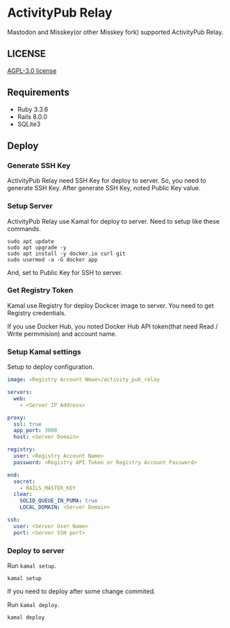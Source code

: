 # ActivityPub Relay

Mastodon and Misskey(or other Misskey fork) supported ActivityPub Relay.

## LICENSE

[AGPL-3.0 license](./LICENSE)

## Requirements

- Ruby 3.3.6
- Rails 8.0.0
- SQLite3

## Deploy
### Generate SSH Key

ActivityPub Relay need SSH Key for deploy to server.
So, you need to generate SSH Key.
After generate SSH Key, noted Public Key value.

### Setup Server

ActivityPub Relay use Kamal for deploy to server.
Need to setup like these commands.

```console
sudo apt update
sudo apt upgrade -y
sudo apt install -y docker.io curl git
sudo usermod -a -G docker app
```

And, set to Public Key for SSH to server.

### Get Registry Token

Kamal use Registry for deploy Dockcer image to server.
You need to get Registry credentials.

If you use Docker Hub, you noted Docker Hub API token(that need Read / Write permmision) and account name.

### Setup Kamal settings

Setup to deploy configuration.

```yml
image: <Registry Account Nmae>/activity_pub_relay

servers:
  web:
    - <Server IP Address>

proxy:
  ssl: true
  app_port: 3000
  host: <Server Domain>

registry:
  user: <Registry Account Name>
  password: <Registry API Token or Registry Account Password>

end:
  secret:
    - RAILS_MASTER_KEY
  clear:
    SOLID_QUEUE_IN_PUMA: true
    LOCAL_DOMAIN: <Server Domain>

ssh:
  user: <Server User Name>
  port: <Server SSH port>

```


### Deploy to server

Run `kamal setup`.

```console
kamal setup
```

If you need to deploy after some change commited.

Run `kamal deploy`.

```console
kamal deploy
```
